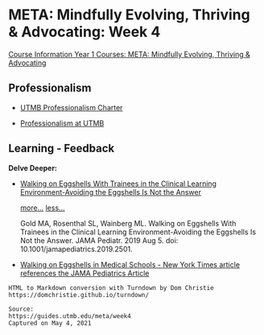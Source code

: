 # META: Mindfully Evolving, Thriving & Advocating: Week 4

[Course Information Year 1 Courses: META: Mindfully Evolving, Thriving & Advocating](/meta/course-information.md)

## Professionalism

*   [UTMB Professionalism Charter](https://www.utmb.edu/professionalism/about-us/professionalism-charter)
    
*   [Professionalism at UTMB](https://www.utmb.edu/professionalism)
    

## Learning - Feedback

**Delve Deeper:**

*   [Walking on Eggshells With Trainees in the Clinical Learning Environment-Avoiding the Eggshells Is Not the Answer](http://libux.utmb.edu/login?url=https://doi.org/10.1001/jamapediatrics.2019.2501)
    
    [more...](javascript:void(0);) [less...](javascript:void(0);)
    
    Gold MA, Rosenthal SL, Wainberg ML. Walking on Eggshells With Trainees in the Clinical Learning Environment-Avoiding the Eggshells Is Not the Answer. JAMA Pediatr. 2019 Aug 5. doi: 10.1001/jamapediatrics.2019.2501.
    
*   [Walking on Eggshells in Medical Schools - New York Times article references the JAMA Pediatrics Article](https://www.nytimes.com/2019/09/09/well/family/walking-on-eggshells-in-medical-schools.html)

```
HTML to Markdown conversion with Turndown by Dom Christie
https://domchristie.github.io/turndown/

Source:
https://guides.utmb.edu/meta/week4
Captured on May 4, 2021
```
